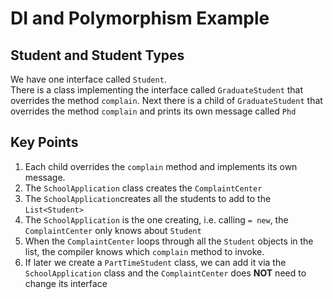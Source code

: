 # DI and Polymorphism Example

## Student and Student Types

We have one interface called `Student`.  
There is a class implementing the interface called `GraduateStudent` that overrides the method `complain`.
Next there is a child of `GraduateStudent` that overrides the method `complain` and prints its own message called `Phd`

## Key Points

1. Each child overrides the `complain` method and implements its own message.
2. The `SchoolApplication` class creates the `ComplaintCenter`
3. The `SchoolApplication`creates all the students to add to the `List<Student>`
4. The `SchoolApplication` is the one creating, i.e. calling `= new`, the `ComplaintCenter` only knows about `Student`
5. When the `ComplaintCenter` loops through all the `Student` objects in the list, the compiler knows which `complain` method to invoke.
6. If later we create a `PartTimeStudent` class, we can add it via the `SchoolApplication` class and the `ComplaintCenter` 
does <b>NOT</b> need to change its interface  
